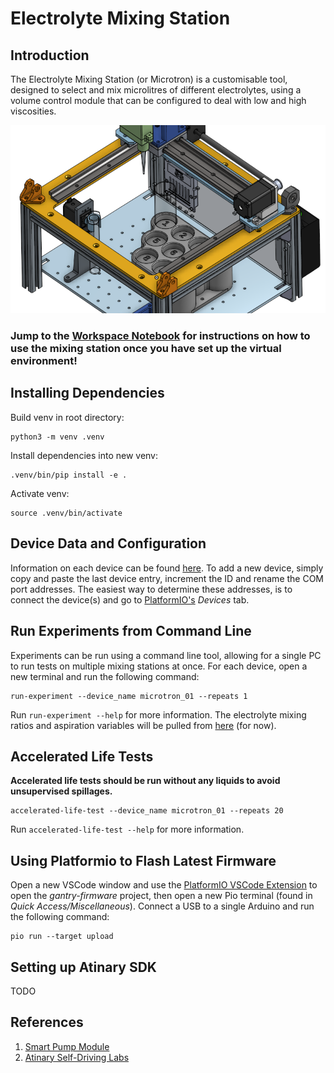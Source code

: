 # Electrolyte Mixing Station

## Introduction

The Electrolyte Mixing Station (or Microtron) is a customisable tool, designed to select and mix microlitres of different electrolytes, using a volume control module that can be configured to deal with low and high viscosities.

![image](data/images/CAD.png)

### Jump to the [Workspace Notebook](Workspace.ipynb) for instructions on how to use the mixing station once you have set up the virtual environment!

## Installing Dependencies

Build venv in root directory:

```
python3 -m venv .venv
```

Install dependencies into new venv:

```
.venv/bin/pip install -e .
```

Activate venv:

```
source .venv/bin/activate
```

## Device Data and Configuration

Information on each device can be found [here](data/devices/mixing_stations.json). To add a new device, simply copy and paste the last device entry, increment the ID and rename the COM port addresses. The easiest way to determine these addresses, is to connect the device(s) and go to [PlatformIO's](https://docs.platformio.org/en/latest/integration/ide/vscode.html) *Devices* tab.

## Run Experiments from Command Line

Experiments can be run using a command line tool, allowing for a single PC to run tests on multiple mixing stations at once. For each device, open a new terminal and run the following command:

```
run-experiment --device_name microtron_01 --repeats 1
```

Run `run-experiment --help` for more information. The electrolyte mixing ratios and aspiration variables will be pulled from [here](data/CSVs/electrolyte_recipe.csv) (for now).

## Accelerated Life Tests

**Accelerated life tests should be run without any liquids to avoid unsupervised spillages.**

```
accelerated-life-test --device_name microtron_01 --repeats 20
```

Run `accelerated-life-test --help` for more information. 

## Using Platformio to Flash Latest Firmware

Open a new VSCode window and use the [PlatformIO VSCode Extension](https://docs.platformio.org/en/latest/integration/ide/vscode.html) to open the *gantry-firmware* project, then open a new Pio terminal (found in *Quick Access/Miscellaneous*). Connect a USB to a single Arduino and run the following command:

```
pio run --target upload
```

## Setting up Atinary SDK

TODO

## References
1. [Smart Pump Module](https://www.theleeco.com/product/smart-pump-module/#resources)
2. [Atinary Self-Driving Labs](https://scientia.atinary.com/sdlabs/academic/dashboard)